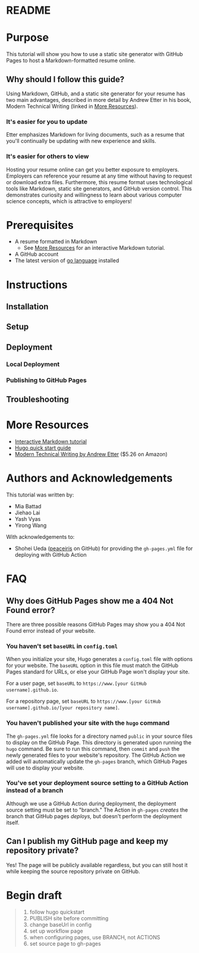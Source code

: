 # README

# Purpose
This tutorial will show you how to use a static site generator with GitHub Pages to host a Markdown-formatted resume online.

## Why should I follow this guide?
Using Markdown, GitHub, and a static site generator for your resume has two main advantages, described in more detail by Andrew Etter in his book, Modern Technical Writing (linked in [More Resources](#more-resources)).

### It's easier for you to update
Etter emphasizes Markdown for living documents, such as a resume that you'll continually be updating with new experience and skills.

### It's easier for others to view
Hosting your resume online can get you better exposure to employers. Employers can reference your resume at any time without having to request or download extra files. Furthermore, this resume format uses technological tools like Markdown, static site generators, and GitHub version control. This demonstrates curiosity and willingness to learn about various computer science concepts, which is attractive to employers!

# Prerequisites
- A resume formatted in Markdown
    - See [More Resources](#more-resources) for an interactive Markdown tutorial.
- A GitHub account
- The latest version of [go language](https://go.dev/doc/install) installed

# Instructions

## Installation

## Setup

## Deployment

### Local Deployment

### Publishing to GitHub Pages

## Troubleshooting

# More Resources
- [Interactive Markdown tutorial](https://www.markdowntutorial.com/)
- [Hugo quick start guide](https://gohugo.io/getting-started/quick-start/)
- [Modern Technical Writing by Andrew Etter](https://www.amazon.ca/Modern-Technical-Writing-Introduction-Documentation-ebook/dp/B01A2QL9SS) ($5.26 on Amazon)

# Authors and Acknowledgements
This tutorial was written by:
- Mia Battad
- Jiehao Lai
- Yash Vyas
- Yirong Wang

With acknowledgements to:
- Shohei Ueda ([peaceiris](https://github.com/peaceiris) on GitHub) for providing the `gh-pages.yml` file for deploying with GitHub Action

# FAQ
## Why does GitHub Pages show me a 404 Not Found error?
There are three possible reasons GitHub Pages may show you a 404 Not Found error instead of your website.

### You haven't set `baseURL` in `config.toml`
When you initialize your site, Hugo generates a `config.toml` file with options for your website. The `baseURL` option in this file must match the GitHub Pages standard for URLs, or else your GitHub Page won't display your site.

For a user page, set `baseURL` to `https://www.[your GitHub username].github.io`.

For a repository page, set `baseURL` to `https://www.[your GitHub username].github.io/[your repository name]`.

### You haven't published your site with the `hugo` command
The `gh-pages.yml` file looks for a directory named `public` in your source files to display on the GitHub Page. This directory is generated upon running the `hugo` command. Be sure to run this command, then `commit` and `push` the newly generated files to your website's repository. The GitHub Action we added will automatically update the `gh-pages` branch, which GitHub Pages will use to display your website.

### You've set your deployment source setting to a GitHub Action instead of a branch
Although we use a GitHub Action during deployment, the deployment source setting must be set to "branch." The Action in `gh-pages` *creates* the branch that GitHub pages *deploys,* but doesn't perform the deployment itself.

## Can I publish my GitHub page and keep my repository private?
Yes! The page will be publicly available regardless, but you can still host it while keeping the source repository private on GitHub.

# Begin draft
> 1. follow hugo quickstart
> 2. PUBLISH site before committing
> 3. change baseUrl in config
> 4. set up workflow page
> 5. when configuring pages, use BRANCH, not ACTIONS
> 6. set source page to gh-pages
